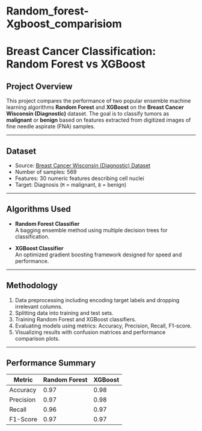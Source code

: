 # Random_forest-Xgboost_comparisiom
# Breast Cancer Classification: Random Forest vs XGBoost

## Project Overview

This project compares the performance of two popular ensemble machine learning algorithms **Random Forest** and **XGBoost**  on the **Breast Cancer Wisconsin (Diagnostic)** dataset. The goal is to classify tumors as **malignant** or **benign** based on features extracted from digitized images of fine needle aspirate (FNA) samples.

---

## Dataset

- Source: [Breast Cancer Wisconsin (Diagnostic) Dataset](https://www.kaggle.com/datasets/uciml/breast-cancer-wisconsin-data)
- Number of samples: 569
- Features: 30 numeric features describing cell nuclei
- Target: Diagnosis (`M` = malignant, `B` = benign)

---

## Algorithms Used

- **Random Forest Classifier**  
  A bagging ensemble method using multiple decision trees for classification.

- **XGBoost Classifier**  
  An optimized gradient boosting framework designed for speed and performance.

---

## Methodology

1. Data preprocessing including encoding target labels and dropping irrelevant columns.
2. Splitting data into training and test sets.
3. Training Random Forest and XGBoost classifiers.
4. Evaluating models using metrics: Accuracy, Precision, Recall, F1-score.
5. Visualizing results with confusion matrices and performance comparison plots.

---

## Performance Summary

| Metric    | Random Forest | XGBoost    |
|-----------|---------------|------------|
| Accuracy  | 0.97          | 0.98       |
| Precision | 0.97          | 0.98       |
| Recall    | 0.96          | 0.97       |
| F1-Score  | 0.97          | 0.97       |


